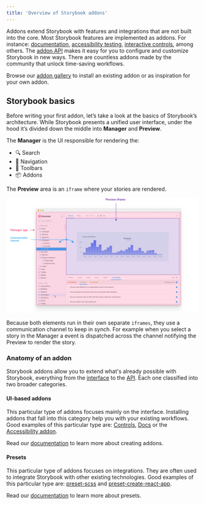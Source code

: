 ```yaml
---
title: 'Overview of Storybook addons'
---
```


Addons extend Storybook with features and integrations that are not built into the core. Most Storybook features are implemented as addons. For instance: [documentation](../writing-docs/introduction.md), [accessibility testing](https://github.com/storybookjs/storybook/tree/master/addons/a11y), [interactive controls](../essentials/controls.md), among others.
The [addon API](./addons-api.md) makes it easy for you to configure and customize Storybook in new ways. There are countless addons made by the community that unlock time-saving workflows.

Browse our [addon gallery](/addons) to install an existing addon or as inspiration for your own addon.

## Storybook basics

Before writing your first addon, let’s take a look at the basics of Storybook’s architecture. While Storybook presents a unified user interface, under the hood it’s divided down the middle into **Manager** and **Preview**.

The **Manager** is the UI responsible for rendering the:

- 🔍 Search
- 🧭 Navigation
- 🔗 Toolbars
- 📦 Addons 

The **Preview** area is an `iframe` where your stories are rendered.

![Storybook detailed window](./manager-preview.jpg)

Because both elements run in their own separate `iframes`, they use a communication channel to keep in synch. For example when you select a story in the Manager a event is dispatched across the channel notifying the Preview to render the story.

### Anatomy of an addon

Storybook addons allow you to extend what's already possible with Storybook, everything from the [interface](./addon-types.md) to the [API](./addons-api.md). Each one classified into two broader categories.

#### UI-based addons

This particular type of addons focuses mainly on the interface. Installing addons that fall into this category help you with your existing workflows. Good examples of this particular type are: [Controls](../essentials/controls.md), [Docs](../writing-docs/introduction.md) or the [Accessibility addon](https://github.com/storybookjs/storybook/tree/master/addons/a11y).

<div class="aside">
Read our <a href="./writing-addons">documentation</a> to learn more about creating addons.
</div>

#### Presets

This particular type of addons focuses on integrations. They are often used to integrate Storybook with other existing technologies. Good examples of this particular type are: [preset-scss](https://github.com/storybookjs/presets/tree/master/packages/preset-scss) and [preset-create-react-app](https://github.com/storybookjs/presets/tree/master/packages/preset-create-react-app).

<div class="aside">
Read our <a href="./writing-presets">documentation</a> to learn more about presets.
</div>